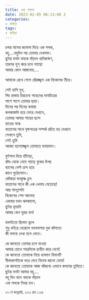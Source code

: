 ```yaml
---
title: এক পলকে
date: 2023-02-05 06:13:00 Z
categories:
- কবিতা
tags:
- কবিতা
---
```


চলন্ত বাসের জানালা দিয়ে এক পলক,  
বহু....বহুদিন পর তোমায় দেখলাম।  
ছুটন্ত মনটা থমকে দাঁড়াল খানিকক্ষণ,  
তারপর হুস্ করে চলে গ্যাছো  
আবার কোন আজানায়....  

আমাকে রেখে গেলে রৌদ্রজ্জ্বল এক বিকেলের তীরে।   

সেই হাসি মুখ,  
পিচ রাস্তায় চিরচেনা গাছেদের মানচিত্রের   
পাশে পাশে তোমার ছায়া।  
দিনের পর দিনের কথারা   
কলকাকলি হয়ে ফেরে যেখানে,  
তোমার আমার পায়ের ছন্দে  
হাতের গন্ধে  
বাতাসের সাথে বৃক্ষপত্রের সম্পর্ক রচিত হয় যেখানে  
সেখানে তুমি,  
সেই তুমি  
আজো হাস্যোজ্জ্বল তোমাতে ঘনায়মান।  

ফুটপাথ দিয়ে হাঁটছো,  
কাঁধ থেকে নেমে গ্যাছে বুকের উপর   
ব্যাগের বেল্ট ক্রস হয়ে  
কানে মুঠোফোন।  
কোঁকড়া ঘনকৃষ্ণ চুল   
বাতাসের সাথে কী এক খেলায় মেতেছে!  
আর সানগ্লাসটা   
বিকেলের শেষ আলোয়   
একবার যখন ঝলকালো,  
ছুটন্ত হৃদয়টা   
আবার কেন দুরন্ত হল!  

ভালইতো ছিলাম ভুলে  
শুধু বাইরে বেরোলে ভাললাগায় বুক কাঁপতো  
কী বলবো দেখা হলে ভেবে।   

কে জানতো তোমার চলে যাওয়া  
আমার চোখে শহরটাকে রংহীন করে দেবে!  
কে জানতো তোমাকে নিয়ে ধাবমান বিমানটি   
নীলাকাশটাকে ভরে দেবে নিমেষ কালো মেঘে!  
কে জানতো তোমাকে আজ আঁকবো এভাবে কলমের তুলিতে।   
ছুটন্ত মনটা আমার বহু....  
বহু দিন বাদে থমকে দাঁড়াল  
এক পলকে নিথর হল।  

<small>২৭ শে জানুয়ারি, ২০১১ রাত ১:৩৪</small>
